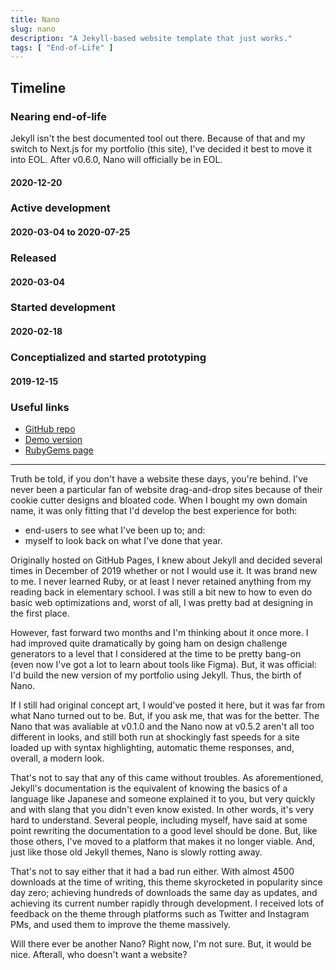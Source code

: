 ```yaml
---
title: Nano
slug: nano
description: "A Jekyll-based website template that just works."
tags: [ "End-of-Life" ]
---
```


<h2>Timeline</h2>
<section id="timeline">
  <section class="eol"> 
    <h3>Nearing end-of-life</h3>
    <p>
      Jekyll isn't the best documented tool out there. Because of that and my switch to Next.js for my portfolio (this site), I've decided it best to move it into EOL. After v0.6.0, Nano will officially be in EOL.
    </p>
    <h4 class="minor">2020-12-20</h4>
  </section>
  <section class="active">
    <h3>Active development</h3>
    <h4 class="minor">2020-03-04 to 2020-07-25</h4>
  </section>
  <section class="released">
    <h3>Released</h3>
    <h4 class="minor">2020-03-04</h4>
  </section>
  <section class="progress">
    <h3>Started development</h3>
    <h4 class="minor">2020-02-18</h4>
  </section>
  <section class="progress">
    <h3>Conceptialized and started prototyping</h3>
    <h4 class="minor">2019-12-15</h4>
</section>

### Useful links
- [GitHub repo](https://github.com/doamatto/nano)
- [Demo version](https://git.doamatto.xyz/nano)
- [RubyGems page](https://rubygems.org/gems/nano-theme)

---

Truth be told, if you don't have a website these days, you're behind. I've never been a particular fan of website drag-and-drop sites because of their cookie cutter designs and bloated code. When I bought my own domain name, it was only fitting that I'd develop the best experience for both:
- end-users to see what I've been up to; and:
- myself to look back on what I've done that year.

Originally hosted on GitHub Pages, I knew about Jekyll and decided several times in December of 2019 whether or not I would use it. It was brand new to me. I never learned Ruby, or at least I never retained anything from my reading back in elementary school. I was still a bit new to how to even do basic web optimizations and, worst of all, I was pretty bad at designing in the first place.

However, fast forward two months and I'm thinking about it once more. I had improved quite dramatically by going ham on design challenge generators to a level that I considered at the time to be pretty bang-on (even now I've got a lot to learn about tools like Figma). But, it was official: I'd build the new version of my portfolio using Jekyll. Thus, the birth of Nano.

If I still had original concept art, I would've posted it here, but it was far from what Nano turned out to be. But, if you ask me, that was for the better. The Nano that was avaliable at v0.1.0 and the Nano now at v0.5.2 aren't all too different in looks, and still both run at shockingly fast speeds for a site loaded up with syntax highlighting, automatic theme responses, and, overall, a modern look.

That's not to say that any of this came without troubles. As aforementioned, Jekyll's documentation is the equivalent of knowing the basics of a language like Japanese and someone explained it to you, but very quickly and with slang that you didn't even know existed. In other words, it's very hard to understand. Several people, including myself, have said at some point rewriting the documentation to a good level should be done. But, like those others, I've moved to a platform that makes it no longer viable. And, just like those old Jekyll themes, Nano is slowly rotting away.

That's not to say either that it had a bad run either. With almost 4500 downloads at the time of writing, this theme skyrocketed in popularity since day zero; achieving hundreds of downloads the same day as updates, and achieving its current number rapidly through development. I received lots of feedback on the theme through platforms such as Twitter and Instagram PMs, and used them to improve the theme massively.

Will there ever be another Nano? Right now, I'm not sure. But, it would be nice. Afterall, who doesn't want a website?
